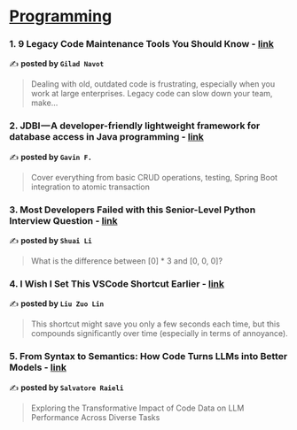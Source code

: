 
<h1><a href=https://medium.com/tag/programming/recommended target="_blank" rel="noopener noreferrer">Programming</a></h1>
<h3>1. 9 Legacy Code Maintenance Tools You Should Know - <a href="https://medium.com/@gilad_nvt?source=tag_recommended_feed---------0-84----------programming----------084f613f_6d76_49ef_9fa5_69421535d94c-------" target="_blank" rel="noopener noreferrer">link</a></h3>

✍️ **posted by `Gilad Navot`**

<blockquote>Dealing with old, outdated code is frustrating, especially when you work at large enterprises. Legacy code can slow down your team, make…</blockquote>

<h3>2. JDBI — A developer-friendly lightweight framework for database access in Java programming - <a href="https://medium.com/@gavinklfong?source=tag_recommended_feed---------1-107----------programming----------084f613f_6d76_49ef_9fa5_69421535d94c-------" target="_blank" rel="noopener noreferrer">link</a></h3>

✍️ **posted by `Gavin F.`**

<blockquote>Cover everything from basic CRUD operations, testing, Spring Boot integration to atomic transaction</blockquote>

<h3>3. Most Developers Failed with this Senior-Level Python Interview Question - <a href="https://medium.com/@bytefish?source=tag_recommended_feed---------2-85----------programming----------084f613f_6d76_49ef_9fa5_69421535d94c-------" target="_blank" rel="noopener noreferrer">link</a></h3>

✍️ **posted by `Shuai Li`**

<blockquote>What is the difference between [0] * 3 and [0, 0, 0]?</blockquote>

<h3>4. I Wish I Set This VSCode Shortcut Earlier - <a href="https://medium.com/@zlliu?source=tag_recommended_feed---------3-84----------programming----------084f613f_6d76_49ef_9fa5_69421535d94c-------" target="_blank" rel="noopener noreferrer">link</a></h3>

✍️ **posted by `Liu Zuo Lin`**

<blockquote>This shortcut might save you only a few seconds each time, but this compounds significantly over time (especially in terms of annoyance).</blockquote>

<h3>5. From Syntax to Semantics: How Code Turns LLMs into Better Models - <a href="https://medium.com/@salvatore-raieli?source=tag_recommended_feed---------4-107----------programming----------084f613f_6d76_49ef_9fa5_69421535d94c-------" target="_blank" rel="noopener noreferrer">link</a></h3>

✍️ **posted by `Salvatore Raieli`**

<blockquote>Exploring the Transformative Impact of Code Data on LLM Performance Across Diverse Tasks</blockquote>


